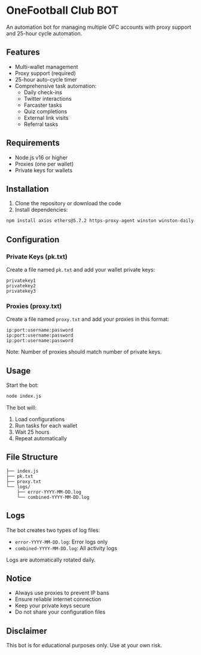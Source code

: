 # OneFootball Club BOT

An automation bot for managing multiple OFC accounts with proxy support and 25-hour cycle automation.

## Features

- Multi-wallet management
- Proxy support (required)
- 25-hour auto-cycle timer
- Comprehensive task automation:
  - Daily check-ins
  - Twitter interactions
  - Farcaster tasks
  - Quiz completions
  - External link visits
  - Referral tasks

## Requirements

- Node.js v16 or higher
- Proxies (one per wallet)
- Private keys for wallets

## Installation

1. Clone the repository or download the code
2. Install dependencies:
```bash
npm install axios ethers@5.7.2 https-proxy-agent winston winston-daily-rotate-file
```

## Configuration

### Private Keys (pk.txt)
Create a file named `pk.txt` and add your wallet private keys:
```
privatekey1
privatekey2
privatekey3
```

### Proxies (proxy.txt)
Create a file named `proxy.txt` and add your proxies in this format:
```
ip:port:username:password
ip:port:username:password
ip:port:username:password
```

Note: Number of proxies should match number of private keys.

## Usage

Start the bot:
```bash
node index.js
```

The bot will:
1. Load configurations
2. Run tasks for each wallet
3. Wait 25 hours
4. Repeat automatically

## File Structure
```
├── index.js
├── pk.txt
├── proxy.txt
└── logs/
    ├── error-YYYY-MM-DD.log
    └── combined-YYYY-MM-DD.log
```

## Logs

The bot creates two types of log files:
- `error-YYYY-MM-DD.log`: Error logs only
- `combined-YYYY-MM-DD.log`: All activity logs

Logs are automatically rotated daily.

## Notice

- Always use proxies to prevent IP bans
- Ensure reliable internet connection
- Keep your private keys secure
- Do not share your configuration files

## Disclaimer

This bot is for educational purposes only. Use at your own risk.
